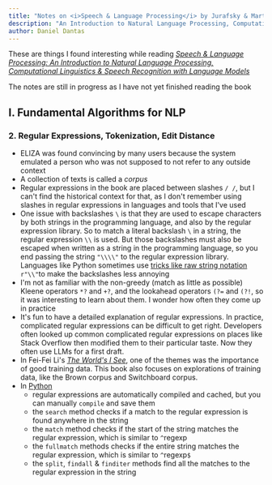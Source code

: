 ```yaml
---
title: "Notes on <i>Speech & Language Processing</i> by Jurafsky & Martin"
description: "An Introduction to Natural Language Processing, Computational Linguistics & Speech Recognition with Language Models"
author: Daniel Dantas
---
```


These are things I found interesting while reading _[Speech & Language Processing: An Introduction to Natural Language Processing, Computational Linguistics & Speech Recognition with Language Models](https://web.stanford.edu/~jurafsky/slp3/)_

The notes are still in progress as I have not yet finished reading the book

## I. Fundamental Algorithms for NLP

### 2. Regular Expressions, Tokenization, Edit Distance
- ELIZA was found convincing by many users because the system emulated a person who was not supposed to not refer to any outside context
- A collection of texts is called a _corpus_
- Regular expressions in the book are placed between slashes `/ /`, but I can't find the historical context for that, as I don't remember using slashes in regular expressions in languages and tools that I've used
- One issue with backslashes `\` is that they are used to escape characters by both strings in the programming language, and also by the regular expression library. So to match a literal backslash `\` in a string, the regular expression `\\` is used. But those backslashes must also be escaped when written as a string in the programming language, so you end passing the string `"\\\\"` to the regular expression library. Languages like Python sometimes use [tricks like raw string notation](https://docs.python.org/3/howto/regex.html#the-backslash-plague) `r"\\"`to make the backslashes less annoying
- I'm not as familiar with the non-greedy (match as little as possible) Kleene operators `*?` and `+?`, and the lookahead operators `(?=` and `(?!`, so it was interesting to learn about them. I wonder how often they come up in practice
- It's fun to have a detailed explanation of regular expressions. In practice, complicated regular expressions can be difficult to get right. Developers often looked up common complicated regular expressions on places like Stack Overflow then modified them to their particular taste. Now they often use LLMs for a first draft. 
- In Fei-Fei Li's _[The World's I See](https://dantasfiles.com/2023/11/07/notes-on-the-worlds-i-see.html#6-the-north-star)_, one of the themes was the importance of good training data. This book also focuses on explorations of training data, like the Brown corpus and Switchboard corpus.
- In [Python](https://docs.python.org/3/library/re.html)
  - regular expressions are automatically compiled and cached, but you can manually `compile` and save them 
  - the `search` method checks if a match to the regular expression is found anywhere in the string
  - the `match` method checks if the start of the string matches the regular expression, which is similar to `^`regexp
  - the `fullmatch` methods checks if the entire string matches the regular expression, which is similar to `^`regexp`$`
  - the `split`, `findall` & `finditer` methods find all the matches to the regular expression in the string 



